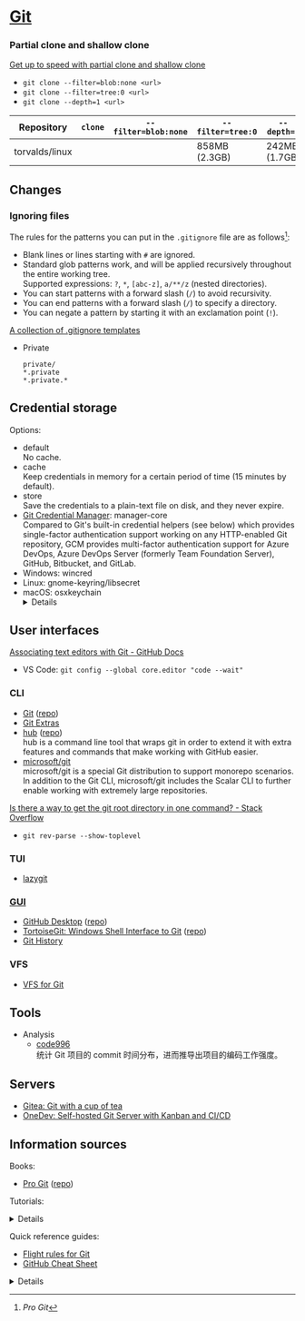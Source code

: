 # [Git](https://git-scm.com/)
### Partial clone and shallow clone
[Get up to speed with partial clone and shallow clone](https://github.blog/2020-12-21-get-up-to-speed-with-partial-clone-and-shallow-clone/)
- `git clone --filter=blob:none <url>`
- `git clone --filter=tree:0 <url>`
- `git clone --depth=1 <url>`

Repository | `clone` |  `--filter=blob:none` | `--filter=tree:0` | `--depth=1`
--- | --- | --- | --- | ---
torvalds/linux | | | 858MB (2.3GB) | 242MB (1.7GB)

## Changes
### Ignoring files
The rules for the patterns you can put in the `.gitignore` file are as follows[^progit]:
- Blank lines or lines starting with `#` are ignored.
- Standard glob patterns work, and will be applied recursively throughout the entire working tree.  
  Supported expressions: `?`, `*`, `[abc-z]`, `a/**/z` (nested directories).
- You can start patterns with a forward slash (`/`) to avoid recursivity.
- You can end patterns with a forward slash (`/`) to specify a directory.
- You can negate a pattern by starting it with an exclamation point (`!`).

[A collection of .gitignore templates](https://github.com/github/gitignore)
- Private
  ```gitignore
  private/
  *.private
  *.private.*
  ```

## Credential storage
Options:
- default  
  No cache.
- cache  
  Keep credentials in memory for a certain period of time (15 minutes by default).
- store  
  Save the credentials to a plain-text file on disk, and they never expire.
- [Git Credential Manager](https://github.com/GitCredentialManager/git-credential-manager): manager-core  
  Compared to Git's built-in credential helpers (see below) which provides single-factor authentication support working on any HTTP-enabled Git repository, GCM provides multi-factor authentication support for Azure DevOps, Azure DevOps Server (formerly Team Foundation Server), GitHub, Bitbucket, and GitLab.
- Windows: wincred
- Linux: gnome-keyring/libsecret
- macOS: osxkeychain  
  <details>Cache credentials in the secure keychain that's attached to your system account.</details>

## User interfaces
[Associating text editors with Git - GitHub Docs](https://docs.github.com/en/get-started/getting-started-with-git/associating-text-editors-with-git)
- VS Code: `git config --global core.editor "code --wait"`

### CLI
- [Git](https://git-scm.com/) ([repo](https://github.com/git/git))  
- [Git Extras](https://github.com/tj/git-extras)
- [hub](https://hub.github.com/) ([repo](https://github.com/github/hub))  
  hub is a command line tool that wraps git in order to extend it with extra features and commands that make working with GitHub easier.
- [microsoft/git](https://github.com/microsoft/git)  
  microsoft/git is a special Git distribution to support monorepo scenarios. In addition to the Git CLI, microsoft/git includes the Scalar CLI to further enable working with extremely large repositories.

[Is there a way to get the git root directory in one command? - Stack Overflow](https://stackoverflow.com/questions/957928/is-there-a-way-to-get-the-git-root-directory-in-one-command)
- `git rev-parse --show-toplevel`

### TUI
- [lazygit](https://github.com/jesseduffield/lazygit)

### [GUI](https://git-scm.com/downloads/guis)
- [GitHub Desktop](https://desktop.github.com/) ([repo](https://github.com/desktop/desktop))
- [TortoiseGit: Windows Shell Interface to Git](https://tortoisegit.org/) ([repo](https://github.com/tortoisegit/tortoisegit/))
- [Git History](https://github.com/pomber/git-history)

### VFS
- [VFS for Git](https://github.com/microsoft/VFSForGit)

## Tools
- Analysis
  - [code996](https://github.com/hellodigua/code996)  
    统计 Git 项目的 commit 时间分布，进而推导出项目的编码工作强度。

## Servers
- [Gitea: Git with a cup of tea](https://github.com/go-gitea/gitea)
- [OneDev: Self-hosted Git Server with Kanban and CI/CD](https://github.com/theonedev/onedev)

## Information sources
Books:
- [Pro Git](https://git-scm.com/book) ([repo](https://github.com/progit/progit2))

Tutorials:
<details>

- [Git 菜单](https://github.com/geeeeeeeeek/git-recipes)
</details>

Quick reference guides:
- [Flight rules for Git](https://github.com/k88hudson/git-flight-rules)
- [GitHub Cheat Sheet](https://github.com/tiimgreen/github-cheat-sheet)
<details>

- [Git 的奇技淫巧](https://github.com/521xueweihan/git-tips)
- [Git Commands](https://github.com/joshnh/Git-Commands)
</details>

[^progit]: *Pro Git*